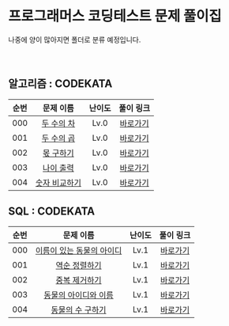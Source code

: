 # 프로그래머스 코딩테스트 문제 풀이집

나중에 양이 많아지면 폴더로 분류 예정입니다.
<br><br><br>

알고리즘 : CODEKATA
---
|          순번          |        문제 이름         |         난이도          |        풀이 링크         |
| :-----: | :-----: | :-----: | :-----: |
| 000 |  <a href="https://school.programmers.co.kr/learn/courses/30/lessons/120803" target="_blank">두 수의 차</a> | Lv.0 | <a href="./Algorithm_Solution/000_두_수의_차.md">바로가기</a> |
| 001 |  <a href="https://school.programmers.co.kr/learn/courses/30/lessons/120804" target="_blank">두 수의 곱</a> | Lv.0 | <a href="./Algorithm_Solution/001_두_수의_곱.md">바로가기</a> |
| 002 |  <a href="https://school.programmers.co.kr/learn/courses/30/lessons/120805" target="_blank">몫 구하기</a> | Lv.0 | <a href="./Algorithm_Solution/002_몫_구하기.md">바로가기</a> |
| 003 |  <a href="https://school.programmers.co.kr/learn/courses/30/lessons/120820" target="_blank">나이 출력</a> | Lv.0 | <a href="./Algorithm_Solution/003_나이_출력.md">바로가기</a> |
| 004 |  <a href="https://school.programmers.co.kr/learn/courses/30/lessons/120807" target="_blank">숫자 비교하기</a> | Lv.0 | <a href="./Algorithm_Solution/004_숫자_비교하기.md">바로가기</a> |


SQL : CODEKATA
---
|          순번          |        문제 이름         |         난이도          |        풀이 링크         |
| :-----: | :-----: | :-----: | :-----: |
| 000 |  <a href="https://school.programmers.co.kr/learn/courses/30/lessons/59407" target="_blank">이름이 있는 동물의 아이디</a> | Lv.1 | <a href="./SQL_Solution/000_이름이_있는_동물의_아이디.md">바로가기</a> |
| 001 |  <a href="https://school.programmers.co.kr/learn/courses/30/lessons/59035" target="_blank">역순 정렬하기</a> | Lv.1 | <a href="./SQL_Solution/001_역순_정렬하기.md">바로가기</a> |
| 002 |  <a href="https://school.programmers.co.kr/learn/courses/30/lessons/59408" target="_blank">중복 제거하기</a> | Lv.1 | <a href="./SQL_Solution/002_중복_제거하기.md">바로가기</a> |
| 003 |  <a href="https://school.programmers.co.kr/learn/courses/30/lessons/59403" target="_blank">동물의 아이디와 이름</a> | Lv.1 | <a href="./SQL_Solution/003_동물의_아이디와_이름.md">바로가기</a> |
| 004 |  <a href="https://school.programmers.co.kr/learn/courses/30/lessons/59406" target="_blank">동물의 수 구하기</a> | Lv.1 | <a href="./SQL_Solution/004_동물의_수_구하기.md">바로가기</a> |
